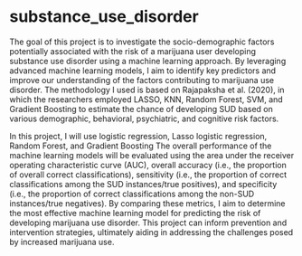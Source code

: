 # substance_use_disorder

The goal of this project is to investigate the socio-demographic factors potentially associated with the risk of a marijuana user developing substance use disorder using a machine learning approach. By leveraging advanced machine learning models, I aim to identify key predictors and improve our understanding of the factors contributing to marijuana use disorder. The methodology I used is based on Rajapaksha et al. (2020), in which the researchers employed LASSO, KNN, Random Forest, SVM, and Gradient Boosting to estimate the chance of developing SUD based on various demographic, behavioral, psychiatric, and cognitive risk factors. 

In this project, I will use logistic regression, Lasso logistic regression, Random Forest, and Gradient Boosting The overall performance of the machine learning models will be evaluated using the area under the receiver operating characteristic curve (AUC), overall accuracy (i.e., the proportion of overall correct classifications), sensitivity (i.e., the proportion of correct classifications among the SUD instances/true positives), and specificity (i.e., the proportion of correct classifications among the non-SUD instances/true negatives). By comparing these metrics, I aim to determine the most effective machine learning model for predicting the risk of developing marijuana use disorder. This project can inform prevention and intervention strategies, ultimately aiding in addressing the challenges posed by increased marijuana use.
